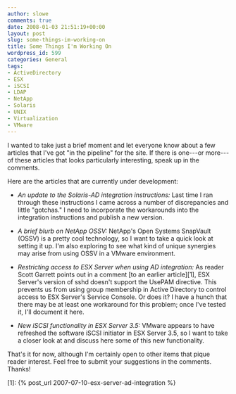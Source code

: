 ```yaml
---
author: slowe
comments: true
date: 2008-01-03 21:51:19+00:00
layout: post
slug: some-things-im-working-on
title: Some Things I'm Working On
wordpress_id: 599
categories: General
tags:
- ActiveDirectory
- ESX
- iSCSI
- LDAP
- NetApp
- Solaris
- UNIX
- Virtualization
- VMware
---
```


I wanted to take just a brief moment and let everyone know about a few articles that I've got "in the pipeline" for the site. If there is one---or more---of these articles that looks particularly interesting, speak up in the comments.

Here are the articles that are currently under development:

* _An update to the Solaris-AD integration instructions:_ Last time I ran through these instructions I came across a number of discrepancies and little "gotchas." I need to incorporate the workarounds into the integration instructions and publish a new version.

* _A brief blurb on NetApp OSSV:_ NetApp's Open Systems SnapVault (OSSV) is a pretty cool technology, so I want to take a quick look at setting it up. I'm also exploring to see what kind of unique synergies may arise from using OSSV in a VMware environment.

* _Restricting access to ESX Server when using AD integration:_ As reader Scott Garrett points out in a comment [to an earlier article][1], ESX Server's version of sshd doesn't support the UsePAM directive. This prevents us from using group membership in Active Directory to control access to ESX Server's Service Console. Or does it? I have a hunch that there may be at least one workaround for this problem; once I've tested it, I'll document it here.

* _New iSCSI functionality in ESX Server 3.5:_ VMware appears to have refreshed the software iSCSI initiator in ESX Server 3.5, so I want to take a closer look at and discuss here some of this new functionality.

That's it for now, although I'm certainly open to other items that pique reader interest. Feel free to submit your suggestions in the comments. Thanks!

[1]: {% post_url 2007-07-10-esx-server-ad-integration %}
